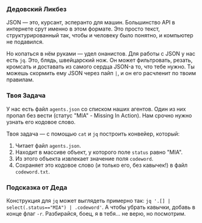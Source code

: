 ### Дедовский Ликбез

JSON — это, курсант, эсперанто для машин. Большинство API в интернете срут именно в этом формате. Это просто текст, структурированный так, чтобы и человеку было понятно, и компьютер не подавился.

Но копаться в нём руками — удел онанистов. Для работы с JSON у нас есть `jq`. Это, блядь, швейцарский нож. Он может фильтровать, резать, кромсать и доставать из самого сердца JSON-а то, что тебе нужно. Ты можешь скормить ему JSON через пайп `|`, и он его расчленит по твоим правилам.

### Твоя Задача

У нас есть файл `agents.json` со списком наших агентов. Один из них пропал без вести (статус "MIA" - Missing In Action). Нам срочно нужно узнать его кодовое слово.

Твоя задача — с помощью `cat` и `jq` построить конвейер, который:

1.  Читает файл `agents.json`.
2.  Находит в массиве объект, у которого поле `status` равно "MIA".
3.  Из этого объекта извлекает значение поля `codeword`.
4.  Сохраняет это кодовое слово (и только его, без кавычек!) в файл `codeword.txt`.

### Подсказка от Деда

Конструкция для `jq` может выглядеть примерно так: `jq '.[] | select(.status=="MIA") | .codeword'`. А чтобы убрать кавычки, добавь в конце флаг `-r`. Разбирайся, боец, я в тебя... не верю, но посмотрим.
